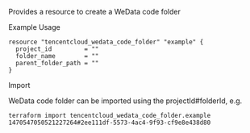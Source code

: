 Provides a resource to create a WeData code folder

Example Usage

```hcl
resource "tencentcloud_wedata_code_folder" "example" {
  project_id         = ""
  folder_name        = ""
  parent_folder_path = ""
}
```

Import

WeData code folder can be imported using the projectId#folderId, e.g.

```
terraform import tencentcloud_wedata_code_folder.example 1470547050521227264#2ee111df-5573-4ac4-9f93-cf9e8e438d80
```
